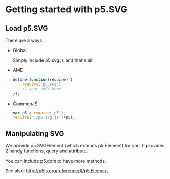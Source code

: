 # Getting started with p5.SVG

## Load p5.SVG

There are 3 ways:

- Global

    Simply include p5.svg.js and that's all.

- AMD

    ```javascript
    define(function(require) {
        require('p5.svg');
        // your code here
    });
    ```

- CommonJS

    ```javascript
    var p5 = require('p5');
    require('./p5.svg.js')(p5);
    ```

## Manipulating SVG

We provide p5.SVGElement (which extends p5.Element) for you.
It provides 2 handy functions, query and attribute.

You can include p5.dom to have more methods.

See also: http://p5js.org/reference/#/p5.Element
